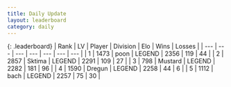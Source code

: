 ```yaml
---
title: Daily Update
layout: leaderboard
category: daily
---
```


{: .leaderboard}
| Rank | LV | Player | Division | Elo | Wins | Losses |
| --- | --- | --- | --- | --- | --- | --- |
| <span data-change="1">1</span> | 1473 | <span title="ID: 540690">poon</span> | LEGEND | <span data-change="26">2356</span> | <span data-change="5">119</span> | <span data-change="0">44</span> |
| <span data-change="-1">2</span> | 2857 | <span title="ID: 353063">Sktima</span> | LEGEND | <span data-change="-46">2291</span> | <span data-change="18">109</span> | <span data-change="9">27</span> |
| <span data-change="0">3</span> | 798 | <span title="ID: 611082">Mustard</span> | LEGEND | <span data-change="-4">2282</span> | <span data-change="8">181</span> | <span data-change="3">96</span> |
| <span data-change="0">4</span> | 1590 | <span title="ID: 337810">Dregun</span> | LEGEND | <span data-change="0">2258</span> | <span data-change="0">44</span> | <span data-change="0">6</span> |
| <span data-change="0">5</span> | 1112 | <span title="ID: 281795">bach</span> | LEGEND | <span data-change="14">2257</span> | <span data-change="4">75</span> | <span data-change="1">30</span> |